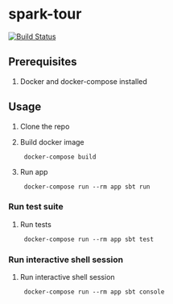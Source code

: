 # spark-tour

[![Build Status](https://travis-ci.com/shilgam/spark-tour.svg?branch=master)](https://travis-ci.com/shilgam/spark-tour)

## Prerequisites

1. Docker and docker-compose installed

## Usage

1. Clone the repo

1. Build docker image

        docker-compose build

1. Run app

        docker-compose run --rm app sbt run


### Run test suite

1. Run tests

        docker-compose run --rm app sbt test


### Run interactive shell session

1. Run interactive shell session

        docker-compose run --rm app sbt console
